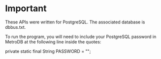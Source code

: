 # Important

These APIs were written for PostgreSQL. The associated database is dbbus.txt.

To run the program, you will need to include your PostgreSQL password in MetroDB at the following line inside the quotes: 

private static final String PASSWORD = ""; 
